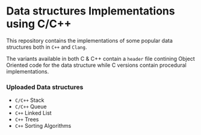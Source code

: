 # Data structures Implementations using C/C++
This repository contains the implementations of 
some popular data structures both in `C++` and `Clang`.

The variants available in both C & C++ contain a `header` file contining Object Oriented code for the data structure while C versions contain procedural implementations.

### Uploaded Data structures
- `C/C++` Stack
- `C/C++` Queue
- `C++` Linked List
- `C++` Trees
- `C++` Sorting Algorithms